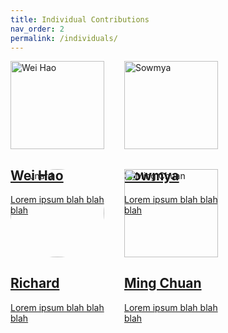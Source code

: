 ```yaml
---
title: Individual Contributions
nav_order: 2
permalink: /individuals/
---
```


<div style="display:flex; flex-wrap:wrap; gap:32px">
  <div style="width:150px">
    <a href="{{site.baseurl}}/wei-hao">
      <img src="{{site.baseurl}}/assets/images/profiles/weihao.png" alt="Wei Hao" style="width:100%">
      <h2>Wei Hao</h2>
      <p>Lorem ipsum blah blah blah</p>
    </a>
  </div>
  <div style="width:150px">
    <a href="{{site.baseurl}}/sowmya">
      <img src="{{site.baseurl}}/assets/images/profiles/sowmya.png" alt="Sowmya" style="width:100%">
      <h2>Sowmya</h2>
      <p>Lorem ipsum blah blah blah</p>
    </a>
  </div>
  <div style="width:150px">
    <a href="{{site.baseurl}}/richard">
      <img src="{{site.baseurl}}/assets/images/profiles/richard.jpg" alt="Richard" style="width:100%; border-radius:50%">
      <h2>Richard</h2>
      <p>Lorem ipsum blah blah blah</p>
    </a>
  </div>
  <div style="width:150px">
    <a href="{{site.baseurl}}/sarah">
      <img src="{{site.baseurl}}/assets/images/profiles/mingchuan.png" alt="Ming Chuan" style="width:100%">
      <h2>Ming Chuan</h2>
      <p>Lorem ipsum blah blah blah</p>
    </a>
  </div>
</div>
